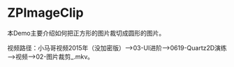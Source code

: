 # ZPImageClip
本Demo主要介绍如何把正方形的图片裁切成圆形的图片。

视频路径：小马哥视频2015年（没加密版）——>03-UI进阶——>0619-Quartz2D演练——>视频——>02-图片裁剪_.mkv。
